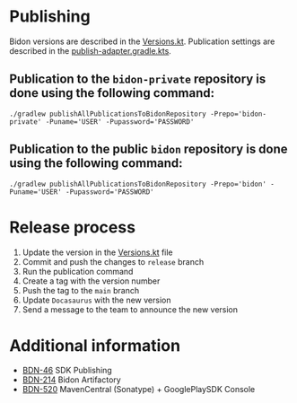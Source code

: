 # Publishing

Bidon versions are described in the [Versions.kt](./buildSrc/src/main/kotlin/Versions.kt).
Publication settings are described in the [publish-adapter.gradle.kts](./buildSrc/src/main/kotlin/publish-adapter.gradle.kts).

## Publication to the `bidon-private` repository is done using the following command:

```shell
./gradlew publishAllPublicationsToBidonRepository -Prepo='bidon-private' -Puname='USER' -Pupassword='PASSWORD'
```

## Publication to the public `bidon` repository is done using the following command:

```shell
./gradlew publishAllPublicationsToBidonRepository -Prepo='bidon' -Puname='USER' -Pupassword='PASSWORD'
```

# Release process

1. Update the version in the [Versions.kt](./buildSrc/src/main/kotlin/Versions.kt) file 
2. Commit and push the changes to `release` branch
3. Run the publication command
4. Create a tag with the version number
5. Push the tag to the `main` branch
6. Update `Docasaurus` with the new version
7. Send a message to the team to announce the new version

# Additional information

- [BDN-46](https://appodeal.atlassian.net/browse/BDN-46) SDK Publishing
- [BDN-214](https://appodeal.atlassian.net/browse/BDN-214) Bidon Artifactory
- [BDN-520](https://appodeal.atlassian.net/browse/BDN-520) MavenCentral (Sonatype) + GooglePlaySDK Console